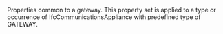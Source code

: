 Properties common to a gateway. This property set is applied to a type or occurrence of IfcCommunicationsAppliance with predefined type of GATEWAY.